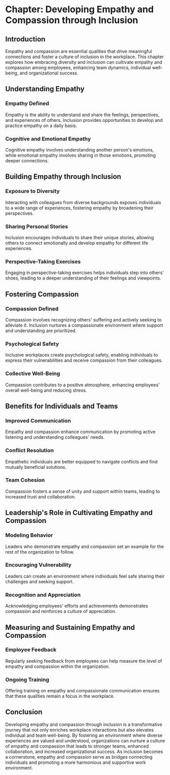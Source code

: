 Chapter: Developing Empathy and Compassion through Inclusion
============================================================

Introduction
------------

Empathy and compassion are essential qualities that drive meaningful connections and foster a culture of inclusion in the workplace. This chapter explores how embracing diversity and inclusion can cultivate empathy and compassion among employees, enhancing team dynamics, individual well-being, and organizational success.

Understanding Empathy
---------------------

### Empathy Defined

Empathy is the ability to understand and share the feelings, perspectives, and experiences of others. Inclusion provides opportunities to develop and practice empathy on a daily basis.

### Cognitive and Emotional Empathy

Cognitive empathy involves understanding another person's emotions, while emotional empathy involves sharing in those emotions, promoting deeper connections.

Building Empathy through Inclusion
----------------------------------

### Exposure to Diversity

Interacting with colleagues from diverse backgrounds exposes individuals to a wide range of experiences, fostering empathy by broadening their perspectives.

### Sharing Personal Stories

Inclusion encourages individuals to share their unique stories, allowing others to connect emotionally and develop empathy for different life experiences.

### Perspective-Taking Exercises

Engaging in perspective-taking exercises helps individuals step into others' shoes, leading to a deeper understanding of their feelings and viewpoints.

Fostering Compassion
--------------------

### Compassion Defined

Compassion involves recognizing others' suffering and actively seeking to alleviate it. Inclusion nurtures a compassionate environment where support and understanding are prioritized.

### Psychological Safety

Inclusive workplaces create psychological safety, enabling individuals to express their vulnerabilities and receive compassion from their colleagues.

### Collective Well-Being

Compassion contributes to a positive atmosphere, enhancing employees' overall well-being and reducing stress.

Benefits for Individuals and Teams
----------------------------------

### Improved Communication

Empathy and compassion enhance communication by promoting active listening and understanding colleagues' needs.

### Conflict Resolution

Empathetic individuals are better equipped to navigate conflicts and find mutually beneficial solutions.

### Team Cohesion

Compassion fosters a sense of unity and support within teams, leading to increased trust and collaboration.

Leadership's Role in Cultivating Empathy and Compassion
-------------------------------------------------------

### Modeling Behavior

Leaders who demonstrate empathy and compassion set an example for the rest of the organization to follow.

### Encouraging Vulnerability

Leaders can create an environment where individuals feel safe sharing their challenges and seeking support.

### Recognition and Appreciation

Acknowledging employees' efforts and achievements demonstrates compassion and reinforces a culture of appreciation.

Measuring and Sustaining Empathy and Compassion
-----------------------------------------------

### Employee Feedback

Regularly seeking feedback from employees can help measure the level of empathy and compassion within the organization.

### Ongoing Training

Offering training on empathy and compassionate communication ensures that these qualities remain a focus in the workplace.

Conclusion
----------

Developing empathy and compassion through inclusion is a transformative journey that not only enriches workplace interactions but also elevates individual and team well-being. By fostering an environment where diverse experiences are valued and understood, organizations can nurture a culture of empathy and compassion that leads to stronger teams, enhanced collaboration, and increased organizational success. As inclusion becomes a cornerstone, empathy and compassion serve as bridges connecting individuals and promoting a more harmonious and supportive work environment.
